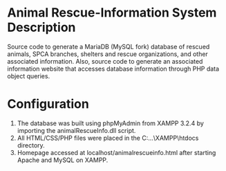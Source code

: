 # Animal Rescue-Information System Description
Source code to generate a MariaDB (MySQL fork) database of rescued animals, SPCA branches, shelters and rescue organizations, and other associated information. 
Also, source code to generate an associated information website that accesses database information through PHP data object queries.

# Configuration
1) The database was built using phpMyAdmin from XAMPP 3.2.4 by importing the animalRescueInfo.dll script.
2) All HTML/CSS/PHP files were placed in the C:\...\XAMPP\htdocs directory.
3) Homepage accessed at localhost/animalrescueinfo.html after starting Apache and MySQL on XAMPP.
